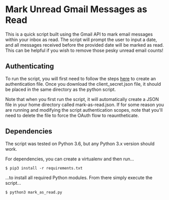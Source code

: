 # Mark Unread Gmail Messages as Read

This is a quick script built using the Gmail API to mark email messages within your inbox as read. The script will prompt the user to input a date, and all messages received before the provided date will be marked as read. This can be helpful if you wish to remove those pesky unread email counts!

## Authenticating

To run the script, you will first need to follow the steps [here](https://developers.google.com/gmail/api/quickstart/python) to create an authentication file. Once you download the client_secret.json file, it should be placed in the same directory as the python script.

Note that when you first run the script, it will automatically create a JSON file in your home directory called mark-as-read.json. If for some reason you are running and modifying the script authentication scopes, note that you'll need to delete the file to force the OAuth flow to reauntheticate. 

## Dependencies
The script was tested on Python 3.6, but any Python 3.x version should work.

For dependencies, you can create a virtualenv and then run...
~~~~
$ pip3 install -r requirements.txt
~~~~
...to install all required Python modules. From there simply execute the script...
~~~~
$ python3 mark_as_read.py
~~~~
